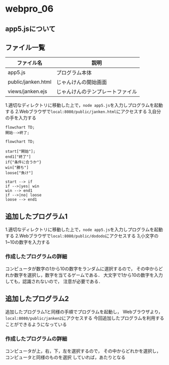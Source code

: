 # webpro_06

## app5.jsについて

## ファイル一覧

ファイル名 | 説明
-|-
app5.js | プログラム本体
public/janken.html | じゃんけんの開始画面
views/janken.ejs | じゃんけんのテンプレートファイル


1.適切なディレクトリに移動した上で，```node app5.js```を入力しプログラムを起動する
2.Webブラウザで```local:8080/public/janken.html```にアクセスする
3,自分の手を入力する

```mermaid
flowchart TD;
開始-->終了;
```

```mermaid
flowchart TD;

start["開始"];
end1["終了"]
if{"条件に合うか"}
win["勝ち"]
loose["負け"]

start --> if
if -->|yes| win
win --> end1
if -->|no| loose
loose --> end1
```

## 追加したプログラム1

1.適切なディレクトリに移動した上で，```node app5.js```を入力しプログラムを起動する
2.Webブラウザで```local:8080/public/dododo```にアクセスする
3,小文字の1~10の数字を入力する

### 作成したプログラムの詳細
コンピュータが数字の1から10の数字をランダムに選択するので，
その中からどれか数字を選択し，数字を当てるゲームである．
大文字で1から10の数字を入力しても，認識されないので，
注意が必要である．

## 追加したプログラム2

追加したプログラム1と同様の手順でプログラムを起動し，
Webブラウザより，```local:8080/public/janken2```にアクセスする
今回追加したプログラムを利用することができるようになっている

### 作成したプログラムの詳細
コンピュータが上，右，下，左を選択するので，
その中からどれかを選択し，コンピュータと同様のものを選択
していれば，あたりとなる